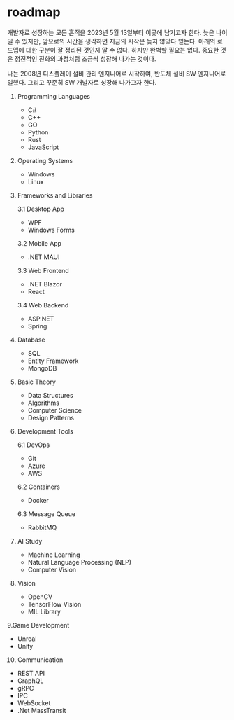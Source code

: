 # roadmap
개발자로 성장하는 모든 흔적을 2023년 5월 13일부터 이곳에 남기고자 한다. 
늦은 나이일 수 있지만, 앞으로의 시간을 생각하면 지금의 시작은 늦지 않았다 믿는다.
아래의 로드맵에 대한 구분이 잘 정리된 것인지 알 수 없다. 
하지만 완벽할 필요는 없다. 
중요한 것은 점진적인 진화의 과정처럼 조금씩 성장해 나가는 것이다.

나는 2008년 디스플레이 설비 관리 엔지니어로 시작하여,
반도체 설비 SW 엔지니어로 일했다. 
그리고 꾸준히 SW 개발자로 성장해 나가고자 한다.

1. Programming Languages
   - C#
   - C++
   - GO
   - Python
   - Rust
   - JavaScript

2. Operating Systems
   - Windows
   - Linux

3. Frameworks and Libraries

   3.1 Desktop App
      - WPF
      - Windows Forms
     
   3.2 Mobile App
      - .NET MAUI
     
   3.3 Web Frontend
      - .NET Blazor
      - React
     
   3.4 Web Backend
      - ASP.NET
      - Spring
     
4. Database
   - SQL
   - Entity Framework
   - MongoDB

5. Basic Theory
   - Data Structures
   - Algorithms
   - Computer Science
   - Design Patterns

6. Development Tools

   6.1 DevOps
      - Git
      - Azure
      - AWS

   6.2 Containers
      - Docker

   6.3 Message Queue
      - RabbitMQ

7. AI Study
   - Machine Learning
   - Natural Language Processing (NLP)
   - Computer Vision

8. Vision
   - OpenCV
   - TensorFlow Vision
   - MIL Library
 
9.Game Development
   - Unreal
   - Unity

10. Communication
   - REST API
   - GraphQL
   - gRPC
   - IPC
   - WebSocket
   - .Net MassTransit
